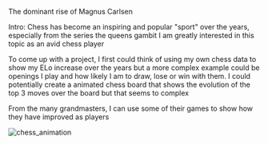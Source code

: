 The dominant rise of Magnus Carlsen 

Intro:
Chess has become an inspiring and popular "sport" over the years, especially from the series the queens gambit
I am greatly interested in this topic as an avid chess player

To come up with a project, I first could think of using my own chess data to show my ELo increase over the years
but a more complex example could be openings I play and how likely I am to draw, lose or win with them. 
I could potentially create a animated chess board that shows the evolution of the top 3 moves over the board but that seems to complex 

From the many grandmasters, I can use some of their games to show how they have improved as players 


![chess_animation](https://github.com/Rxbrooks15/Leading-chess-players/assets/112977778/1e91262b-3818-4365-8bbc-37b40eb3807a)
